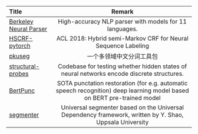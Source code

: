 | Title                                                        |                         Remark                         |
| :----------------------------------------------------------- | :----------------------------------------------------: |
| [Berkeley Neural Parser](https://github.com/nikitakit/self-attentive-parser) | High-accuracy NLP parser with models for 11 languages. |
| [HSCRF-pytorch](https://github.com/ZhixiuYe/HSCRF-pytorch) | ACL 2018: Hybrid semi-Markov CRF for Neural Sequence Labeling |
| [pkuseg](https://github.com/lancopku/PKUSeg-python) | 一个多领域中文分词工具包|
| [structural-probes](https://github.com/john-hewitt/structural-probes/) | Codebase for testing whether hidden states of neural networks encode discrete structures. |
| [BertPunc](https://github.com/nkrnrnk/BertPunc) | SOTA punctation restoration (for e.g. automatic speech recognition) deep learning model based on BERT pre-trained model |
|[segmenter](https://github.com/yanshao9798/segmenter)|Universal segmenter based on the Universal Dependency framework, written by Y. Shao, Uppsala University|


